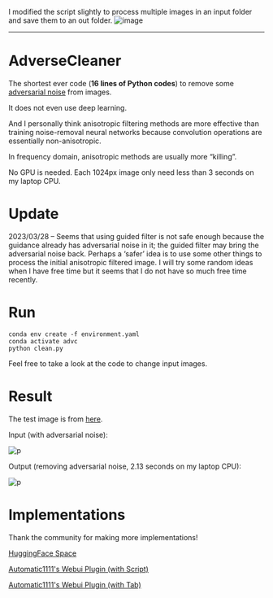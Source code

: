 I modified the script slightly to process multiple images in an input folder and save them to an out folder.
![image](https://github.com/toyxyz/AdverseCleaner/assets/8006000/a948e71d-b7a0-4dbc-a0b2-9c2703d70b3a)

---------------------------------------------------------------------------------
# AdverseCleaner

The shortest ever code (**16 lines of Python codes**) to remove some [adversarial noise](https://arxiv.org/abs/1412.6572) from images.

It does not even use deep learning.

And I personally think anisotropic filtering methods are more effective than training noise-removal neural networks because convolution operations are essentially non-anisotropic. 

In frequency domain, anisotropic methods are usually more “killing”.

No GPU is needed. Each 1024px image only need less than 3 seconds on my laptop CPU.

# Update

2023/03/28 – Seems that using guided filter is not safe enough because the guidance already has adversarial noise in it; the guided filter may bring the adversarial noise back. Perhaps a ‘safer’ idea is to use some other things to process the initial anisotropic filtered image. I will try some random ideas when I have free time but it seems that I do not have so much free time recently.

# Run

    conda env create -f environment.yaml
    conda activate advc
    python clean.py

Feel free to take a look at the code to change input images.

# Result

The test image is from [here](https://twitter.com/aifurryart/status/1636208457715187714).

Input (with adversarial noise):

![p](input.png)

Output (removing adversarial noise, 2.13 seconds on my laptop CPU):

![p](output.png)

# Implementations

Thank the community for making more implementations!

[HuggingFace Space](https://huggingface.co/spaces/p1atdev/AdverseCleaner)

[Automatic1111's Webui Plugin (with Script)](https://github.com/gogodr/AdverseCleanerExtension)

[Automatic1111's Webui Plugin (with Tab)](https://github.com/p1atdev/stable-diffusion-webui-adverse-cleaner-tab)
